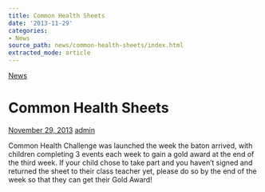 ```yaml
---
title: Common Health Sheets
date: '2013-11-29'
categories:
- News
source_path: news/common-health-sheets/index.html
extracted_mode: article
---
```

[News](/news/)

# Common Health Sheets

[November 29, 2013](/news/common-health-sheets/) [admin](author/admin/)

Common Health Challenge was launched the week the baton arrived, with children completing 3 events each week to gain a gold award at the end of the third week. If your child chose to take part and you haven’t signed and returned the sheet to their class teacher yet, please do so by the end of the week so that they can get their Gold Award!
